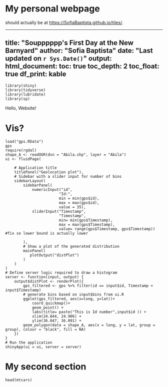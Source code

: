 # My personal webpage

should actually be at <https://SofiaBaptista.github.io/tiles/>. 

---
title: "Soupppppp's First Day at the New Barnyard"
author: "Sofia Baptista"
date: "Last updated on `r Sys.Date()`"
output:
  html_document:
    toc: true
    toc_depth: 2
    toc_float: true
    df_print: kable
---

<!--
Comments in HTML are like this! 
-->

```{r, include = FALSE}
library(shiny)
library(tidyverse)
library(lubridate)
library(sp)
```

Hello, Website!

# Vis?

```{r, echo = FALSE}
load("gps.RData")
gps
require(rgdal)
shape_A <- readOGR(dsn = "Abila.shp", layer = "Abila")
ui <- fluidPage(
    
    # Application title
    titlePanel("Geolocation plot"),
    # Sidebar with a slider input for number of bins 
    sidebarLayout(
        sidebarPanel(
            numericInput("id",
                        "Id:",
                        min = min(gps$id),
                        max = max(gps$id),
                        value = 35),
            sliderInput("Timestamp",
                        "Timestamp",
                        min= min(gps$Timestamp),
                        max = max(gps$Timestamp),
                        value= range(gps$Timestamp, gps$Timestamp)) #fix so lower bound is actually lower
            
        ),
        # Show a plot of the generated distribution
        mainPanel(
           plotOutput("distPlot")
        )
    )
)
# Define server logic required to draw a histogram
server <- function(input, output) {
    output$distPlot <- renderPlot({
        gps_filtered <- gps %>% filter(id == input$id, Timestamp < input$Timestamp)
        # generate bins based on input$bins from ui.R
        ggplot(gps_filtered, aes(x=long, y=lat))+
            coord_quickmap()+
            geom_point() +
            labs(title= paste("This is Id number",input$id )) +
            xlim(24.844, 24.906) +
            ylim(36.047, 36.091) +
        geom_polygon(data = shape_A, aes(x = long, y = lat, group = group), colour = "black", fill = NA)
    })
}
# Run the application 
shinyApp(ui = ui, server = server)
```


# My second section

```{r}
head(mtcars)
```
